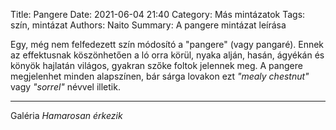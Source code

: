 Title: Pangere
Date: 2021-06-04 21:40
Category: Más mintázatok
Tags: szín, mintázat
Authors: Naito
Summary: A pangere mintázat leírása

Egy, még nem felfedezett szín módosító a "pangere" (vagy pangaré). Ennek az effektusnak köszönhetően a ló orra körül, nyaka alján, hasán, ágyékán és könyök hajlatán világos, gyakran szőke foltok jelennek meg. A pangere megjelenhet minden alapszínen, bár sárga lovakon ezt <span title="ennek a szónak nem igazán van jó magyar fordítása, olyasmit jelent, mintha az alapszín nevéül szolgáló mogyoró őrölt változatát rászórták volna a lóra" style="cursor: help">_"mealy chestnut"_</span> vagy <span title="ejtsd: szorrel" style="cursor: help">_"sorrel"_</span> névvel illetik.
***
Galéria
*Hamarosan érkezik*

